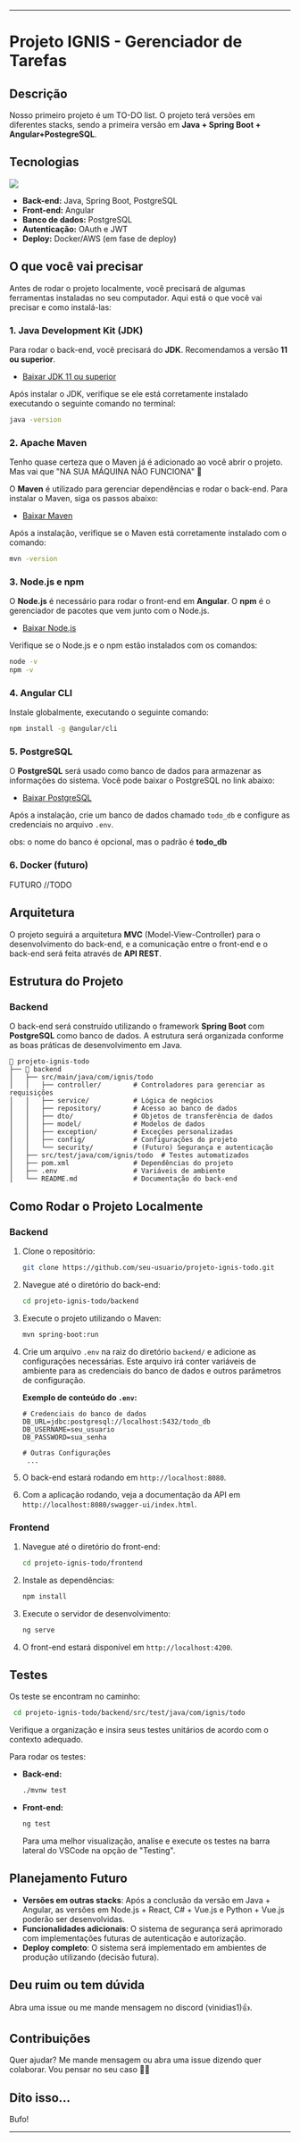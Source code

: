 
---

# Projeto IGNIS - Gerenciador de Tarefas

## Descrição
 Nosso primeiro projeto é um TO-DO list. O projeto terá versões em diferentes stacks, sendo a primeira versão em **Java + Spring Boot + Angular+PostegreSQL**. 

## Tecnologias
<img src="https://skillicons.dev/icons?i=java,spring,angular,postgresql,docker" /><br/>
- **Back-end:** Java, Spring Boot, PostgreSQL
- **Front-end:** Angular
- **Banco de dados:** PostgreSQL
- **Autenticação:** OAuth e JWT
- **Deploy:** Docker/AWS (em fase de deploy)

## O que você vai precisar
Antes de rodar o projeto localmente, você precisará de algumas ferramentas instaladas no seu computador. Aqui está o que você vai precisar e como instalá-las:

### 1. **Java Development Kit (JDK)**
Para rodar o back-end, você precisará do **JDK**. Recomendamos a versão **11 ou superior**.

- [Baixar JDK 11 ou superior](https://adoptopenjdk.net/)
  
Após instalar o JDK, verifique se ele está corretamente instalado executando o seguinte comando no terminal:

```bash
java -version
```

### 2. **Apache Maven**
Tenho quase certeza que o Maven já é adicionado ao você abrir o projeto. Mas vai que "NA SUA MÁQUINA NÃO FUNCIONA" 🤨

O **Maven** é utilizado para gerenciar dependências e rodar o back-end. Para instalar o Maven, siga os passos abaixo:

- [Baixar Maven](https://maven.apache.org/download.cgi)

Após a instalação, verifique se o Maven está corretamente instalado com o comando:

```bash
mvn -version
```

### 3. **Node.js e npm**
O **Node.js** é necessário para rodar o front-end em **Angular**. O **npm** é o gerenciador de pacotes que vem junto com o Node.js.

- [Baixar Node.js](https://nodejs.org/)

Verifique se o Node.js e o npm estão instalados com os comandos:

```bash
node -v
npm -v
```

### 4. **Angular CLI**
Instale globalmente, executando o seguinte comando:

```bash
npm install -g @angular/cli
```

### 5. **PostgreSQL**
O **PostgreSQL** será usado como banco de dados para armazenar as informações do sistema. Você pode baixar o PostgreSQL no link abaixo:

- [Baixar PostgreSQL](https://www.postgresql.org/download/)

Após a instalação, crie um banco de dados chamado `todo_db` e configure as credenciais no arquivo `.env`. 

obs: o nome do banco é opcional, mas o padrão é **todo_db**

### 6. **Docker** (futuro)
FUTURO //TODO

## Arquitetura
O projeto seguirá a arquitetura **MVC** (Model-View-Controller) para o desenvolvimento do back-end, e a comunicação entre o front-end e o back-end será feita através de **API REST**.

## Estrutura do Projeto

### Backend
O back-end será construído utilizando o framework **Spring Boot** com **PostgreSQL** como banco de dados. A estrutura será organizada conforme as boas práticas de desenvolvimento em Java.

```
📂 projeto-ignis-todo
├── 📂 backend
│   ├── src/main/java/com/ignis/todo
│   │   ├── controller/        # Controladores para gerenciar as requisições
│   │   ├── service/           # Lógica de negócios
│   │   ├── repository/        # Acesso ao banco de dados
│   │   ├── dto/               # Objetos de transferência de dados
│   │   ├── model/             # Modelos de dados
│   │   ├── exception/         # Exceções personalizadas
│   │   ├── config/            # Configurações do projeto
│   │   └── security/          # (Futuro) Segurança e autenticação
│   ├── src/test/java/com/ignis/todo  # Testes automatizados
│   ├── pom.xml                # Dependências do projeto
│   ├── .env                   # Variáveis de ambiente
│   └── README.md              # Documentação do back-end
```

## Como Rodar o Projeto Localmente

### Backend
1. Clone o repositório:
   ```bash
   git clone https://github.com/seu-usuario/projeto-ignis-todo.git
   ```
2. Navegue até o diretório do back-end:
   ```bash
   cd projeto-ignis-todo/backend
   ```
3. Execute o projeto utilizando o Maven:
   ```bash
   mvn spring-boot:run
   ```

4. Crie um arquivo `.env` na raiz do diretório `backend/` e adicione as configurações necessárias. Este arquivo irá conter variáveis de ambiente para as credenciais do banco de dados e outros parâmetros de configuração.

   **Exemplo de conteúdo do `.env`:**
   ```env
   # Credenciais do banco de dados
   DB_URL=jdbc:postgresql://localhost:5432/todo_db
   DB_USERNAME=seu_usuario
   DB_PASSWORD=sua_senha

   # Outras Configurações
    ...
   ```
5. O back-end estará rodando em `http://localhost:8080`.
6. Com a aplicação rodando, veja a documentação da API em `http://localhost:8080/swagger-ui/index.html`.

### Frontend
1. Navegue até o diretório do front-end:
   ```bash
   cd projeto-ignis-todo/frontend
   ```
2. Instale as dependências:
   ```bash
   npm install
   ```
3. Execute o servidor de desenvolvimento:
   ```bash
   ng serve
   ```
4. O front-end estará disponível em `http://localhost:4200`.

## Testes

Os teste se encontram no caminho:
  ```bash
   cd projeto-ignis-todo/backend/src/test/java/com/ignis/todo
  ```

Verifique a organização e insira seus testes unitários de acordo com o contexto adequado.

Para rodar os testes:
- **Back-end:**
  ```bash
  ./mvnw test
  ```
- **Front-end:**
  ```bash
  ng test
  ```

  Para uma melhor visualização, analíse e execute os testes na barra lateral do VSCode na opção de "Testing".

## Planejamento Futuro
- **Versões em outras stacks**: Após a conclusão da versão em Java + Angular, as versões em Node.js + React, C# + Vue.js e Python + Vue.js poderão ser desenvolvidas.
- **Funcionalidades adicionais**: O sistema de segurança será aprimorado com implementações futuras de autenticação e autorização.
- **Deploy completo**: O sistema será implementado em ambientes de produção utilizando (decisão futura).

## Deu ruim ou tem dúvida
Abra uma issue ou me mande mensagem no discord (vinidias1)👍.

## Contribuições
Quer ajudar? Me mande mensagem ou abra uma issue dizendo quer colaborar. Vou pensar no seu caso 🤔😂

## Dito isso...
Bufo! 

---

